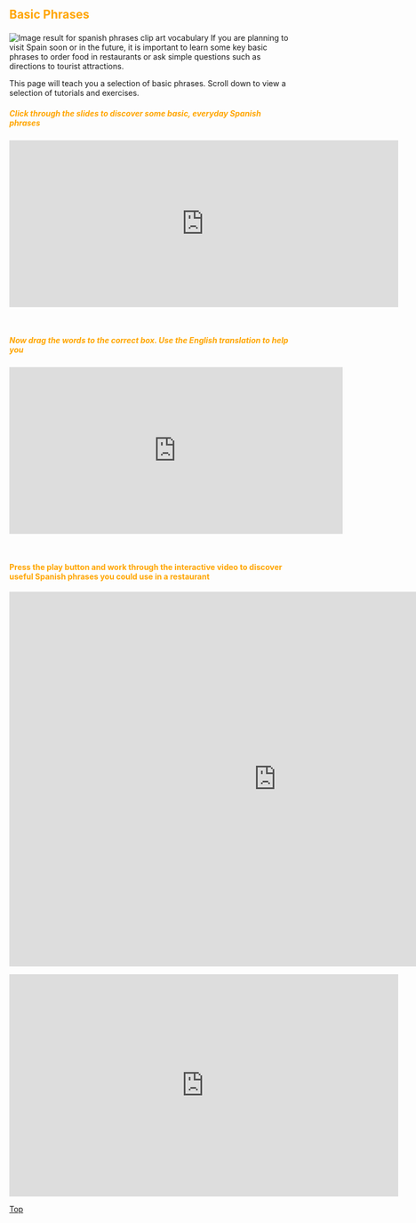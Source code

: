 <h2><p style="color:orange;">Basic Phrases</p></h2>
<p></p>
     <img class="imgLeft"
src="http://clipart-library.com/img/813206.png"
     alt="Image result for spanish phrases clip art vocabulary">
     If you are planning to visit Spain soon or in the future, it is important to learn some key basic phrases to order food in restaurants or ask simple questions such as directions to tourist attractions. 
     <p></p>
     This page will teach you a selection of basic phrases. Scroll down to view a selection of tutorials and exercises.
<div style="clear:both;"> </div>
  <p> <h5><p style="color:orange;"> Click through the slides to discover some basic, everyday Spanish phrases</p></h5> <iframe src="https://h5p.org/h5p/embed/392678" width="700" height="300" frameborder="0" allowfullscreen="allowfullscreen"></iframe><script src="https://h5p.org/sites/all/modules/h5p/library/js/h5p-resizer.js" charset="UTF-8"></script>
  </p>
  <br>
  <p> <h5><p style="color:orange;">Now drag the words to the correct box. Use the English translation to help you</p></h5>
     <iframe src="https://h5p.org/h5p/embed/392745" width="600" height="300" frameborder="0" allowfullscreen="allowfullscreen"></iframe><script src="https://h5p.org/sites/all/modules/h5p/library/js/h5p-resizer.js" charset="UTF-8"></script>
     </p>
     <br>
  <h4><p style="color:orange;">Press the play button and work through the interactive video to discover useful Spanish phrases you could use in a restaurant</p></h4>
<iframe src="https://h5p.org/h5p/embed/392547" width="960" height="674" frameborder="0" allowfullscreen="allowfullscreen"></iframe><script src="https://h5p.org/sites/all/modules/h5p/library/js/h5p-resizer.js" charset="UTF-8"></script>
<p></p>
<iframe src="https://h5p.org/h5p/embed/392621" width="700" height="400" frameborder="0" allowfullscreen="allowfullscreen"></iframe><script src="https://h5p.org/sites/all/modules/h5p/library/js/h5p-resizer.js" charset="UTF-8"></script>
<p></p>
<a href="#top">Top</a>
